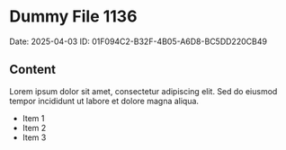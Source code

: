 # Dummy File 1136

Date: 2025-04-03
ID: 01F094C2-B32F-4B05-A6D8-BC5DD220CB49

## Content

Lorem ipsum dolor sit amet, consectetur adipiscing elit.
Sed do eiusmod tempor incididunt ut labore et dolore magna aliqua.

* Item 1
* Item 2
* Item 3
